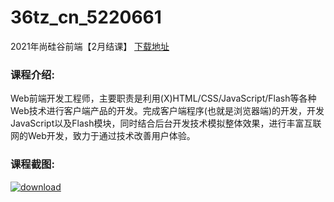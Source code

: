 # 36tz_cn_5220661
2021年尚硅谷前端【2月结课】
[下载地址](http://www.36tz.cn/article/5220661 "下载地址")
### 课程介绍:
Web前端开发工程师，主要职责是利用(X)HTML/CSS/JavaScript/Flash等各种Web技术进行客户端产品的开发。完成客户端程序(也就是浏览器端)的开发，开发JavaScript以及Flash模块，同时结合后台开发技术模拟整体效果，进行丰富互联网的Web开发，致力于通过技术改善用户体验。

### 课程截图:
[![download](http://36tz.cn/muke_img/2021_08_2-15.png "下载地址")](http://www.36tz.cn "下载地址")
